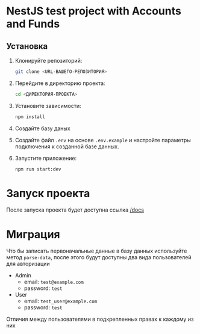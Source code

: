 # NestJS test project with Accounts and Funds

## Установка

1. Клонируйте репозиторий:

    ```bash
    git clone <URL-ВАШЕГО-РЕПОЗИТОРИЯ>
    ```

2. Перейдите в директорию проекта:

    ```bash
    cd <ДИРЕКТОРИЯ-ПРОЕКТА>
    ```

3. Установите зависимости:

    ```bash
    npm install
    ```

4. Создайте базу даных

4. Создайте файл `.env` на основе `.env.example` и настройте параметры подключения к созданной базе данных.

5. Запустите приложение:

    ```bash
    npm run start:dev
    ```
    
# Запуск проекта

После запуска проекта будет доступна ссылка [/docs](http://localhost:3000/docs/)

# Миграция

Что бы записать первоначальные данные в базу данных используйте метод `parse-data`, после этого будут доступны два вида пользователей для авторизации

- Admin
    - email: `test@example.com`
    - password: `test`
- User
    - email: `test_user@example.com`
    - password: `test`

Отличия между пользователями в подкрепленных правах к каждому из них